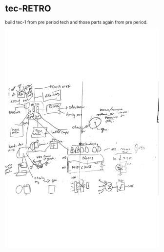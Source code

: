 # tec-RETRO

build tec-1 from pre period tech and those parts again from pre period.

![](https://github.com/SteveJustin1963/tec-RETRO/blob/master/pics/Doc%2024%20May%202020%2C%2014_21-page-001.jpg)

